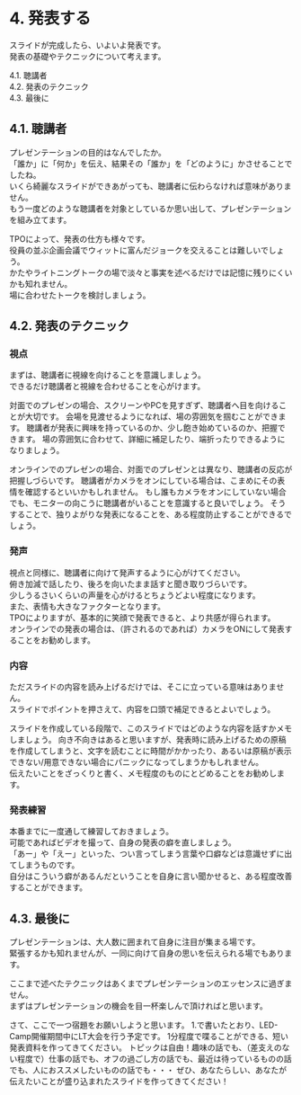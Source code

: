 # 4. 発表する
スライドが完成したら、いよいよ発表です。  
発表の基礎やテクニックについて考えます。

4.1. 聴講者  
4.2. 発表のテクニック  
4.3. 最後に  

## 4.1. 聴講者

プレゼンテーションの目的はなんでしたか。  
「誰か」に「何か」を伝え、結果その「誰か」を「どのように」かさせることでしたね。  
いくら綺麗なスライドができあがっても、聴講者に伝わらなければ意味がありません。    
もう一度どのような聴講者を対象としているか思い出して、プレゼンテーションを組み立てます。

TPOによって、発表の仕方も様々です。  
役員の並ぶ企画会議でウィットに富んだジョークを交えることは難しいでしょう。  
かたやライトニングトークの場で淡々と事実を述べるだけでは記憶に残りにくいかも知れません。  
場に合わせたトークを検討しましょう。

## 4.2. 発表のテクニック

### 視点

まずは、聴講者に視線を向けることを意識しましょう。  
できるだけ聴講者と視線を合わせることを心がけます。  

対面でのプレゼンの場合、スクリーンやPCを見すぎず、聴講者へ目を向けることが大切です。
会場を見渡せるようになれば、場の雰囲気を掴むことができます。
聴講者が発表に興味を持っているのか、少し飽き始めているのか、把握できます。
場の雰囲気に合わせて、詳細に補足したり、端折ったりできるようになりましょう。

オンラインでのプレゼンの場合、対面でのプレゼンとは異なり、聴講者の反応が把握しづらいです。
聴講者がカメラをオンにしている場合は、こまめにその表情を確認するといいかもしれません。
もし誰もカメラをオンにしていない場合でも、モニターの向こうに聴講者がいることを意識すると良いでしょう。
そうすることで、独りよがりな発表になることを、ある程度防止することができるでしょう。

### 発声

視点と同様に、聴講者に向けて発声するように心がけてください。  
俯き加減で話したり、後ろを向いたまま話すと聞き取りづらいです。  
少しうるさいくらいの声量を心がけるとちょうどよい程度になります。  
また、表情も大きなファクターとなります。  
TPOによりますが、基本的に笑顔で発表できると、より共感が得られます。  
オンラインでの発表の場合は、（許されるのであれば）カメラをONにして発表することをお勧めします。

### 内容

ただスライドの内容を読み上げるだけでは、そこに立っている意味はありません。  
スライドでポイントを押さえて、内容を口頭で補足できるとよいでしょう。

スライドを作成している段階で、このスライドではどのような内容を話すかメモしましょう。
向き不向きはあると思いますが、発表時に読み上げるための原稿を作成してしまうと、文字を読むことに時間がかかったり、あるいは原稿が表示できない/用意できない場合にパニックになってしまうかもしれません。  
伝えたいことをざっくりと書く、メモ程度のものにとどめることをお勧めします。

### 発表練習

本番までに一度通して練習しておきましょう。  
可能であればビデオを撮って、自身の発表の癖を直しましょう。  
「あー」や「えー」といった、つい言ってしまう言葉や口癖などは意識せずに出てしまうものです。    
自分はこういう癖があるんだということを自身に言い聞かせると、ある程度改善することができます。

<!--
※ポスター発表譜実施のため削除
### 4.3. ポスター発表

一対多の発表形式の場合は、基本的にスライド発表と同じで構いません。  
一対一や少人数を相手にする場合は、相手の反応をよく見ながら、臨機応変に対応するようにしてください。  
相手が今どのあたりを見ているのか、理解して貰えているのか、質問したがっているのか、表情を見ればある程度把握することができます。
スライド発表とは異なり、時間も自由ですので気軽に話をするように参加者とのインタラクションを楽しんでください。
-->
## 4.3. 最後に

プレゼンテーションは、大人数に囲まれて自身に注目が集まる場です。  
緊張するかも知れませんが、一同に向けて自身の思いを伝えられる場でもあります。

ここまで述べたテクニックはあくまでプレゼンテーションのエッセンスに過ぎません。  
まずはプレゼンテーションの機会を目一杯楽しんで頂ければと思います。

さて、ここで一つ宿題をお願いしようと思います。
1.で書いたとおり、LED-Camp開催期間中にLT大会を行う予定です。
1分程度で喋ることができる、短い発表資料を作ってきてください。
トピックは自由！趣味の話でも、（差支えのない程度で）仕事の話でも、オフの過ごし方の話でも、最近は待っているものの話でも、人におススメしたいものの話でも・・・
ぜひ、あなたらしい、あなたが伝えたいことが盛り込まれたスライドを作ってきてください！